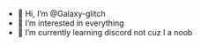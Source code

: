 - 👋 Hi, I’m @Galaxy-glitch
- 👀 I’m interested in everything
- 🌱 I’m currently learning discord not cuz I a noob



